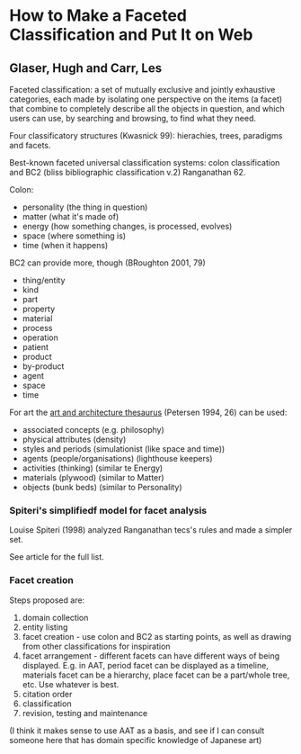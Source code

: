 # How to Make a Faceted Classification and Put It on Web
## Glaser, Hugh and Carr, Les

Faceted classification: a set of mutually exclusive and jointly exhaustive categories, each made by isolating one perspective on the items (a facet) that combine to completely describe all the objects in question, and which users can use, by searching and browsing, to find what they need.
        
Four classificatory structures (Kwasnick 99): hierachies, trees, paradigms and facets.
        
Best-known faceted universal classification systems: colon classification and BC2 (bliss bibliographic classification v.2) Ranganathan 62.
        
Colon:
        
- personality (the thing in question)
- matter (what it's made of)
- energy (how something changes, is processed, evolves)
- space (where something is)
- time (when it happens)
        
BC2 can provide more, though (BRoughton 2001, 79)
        
- thing/entity
- kind
- part
- property
- material
- process
- operation
- patient
- product
- by-product
- agent
- space
- time
        
For art the [art and architecture thesaurus](http://www.getty.edu/research/conducting_research/vocabularies/aat/) (Petersen 1994, 26) can be used:
        
- associated concepts (e.g. philosophy)
- physical attributes (density)
- styles and periods (simulationist (like space and time))
- agents (people/organisations) (lighthouse keepers)
- activities (thinking) (similar te Energy)
- materials (plywood) (similar to Matter)
- objects (bunk beds) (similar to Personality)
        
### Spiteri's simplifiedf model for facet analysis
Louise Spiteri (1998) analyzed Ranganathan tecs's rules and made a simpler set.
        
See article for the full list.
        
### Facet creation
Steps proposed are:
        
1. domain collection
2. entity listing
3. facet creation - use colon and BC2 as starting points, as well as drawing from other classifications for inspiration
4. facet arrangement - different facets can have different ways of being displayed. E.g. in AAT, period facet can be displayed as a timeline, materials facet can be a hierarchy, place facet can be a part/whole tree, etc. Use whatever is best.
5. citation order
6. classification
7. revision, testing and maintenance
        
(I think it makes sense to use AAT as a basis, and see if I can consult someone here that has domain specific knowledge of Japanese art)
